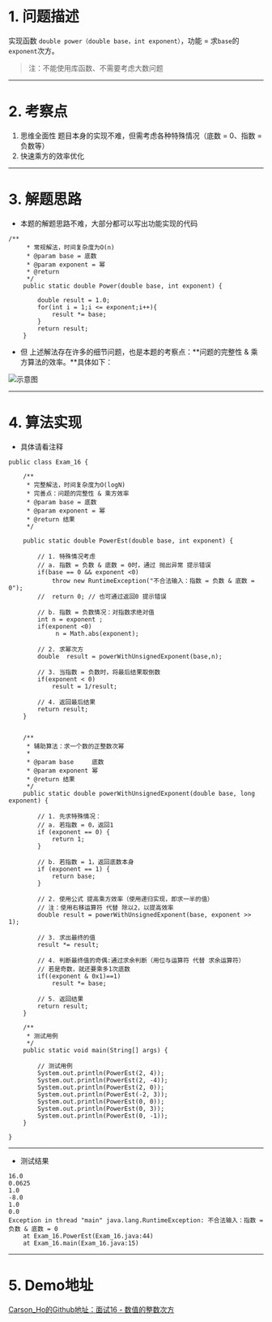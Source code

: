 # 1. 问题描述
实现函数 `double power（double base，int exponent）`，功能 = 求`base`的 `exponent`次方。
>注：不能使用库函数、不需要考虑大数问题

***

# 2. 考察点
1. 思维全面性
题目本身的实现不难，但需考虑各种特殊情况（底数 = 0、指数 = 负数等）
2. 快速乘方的效率优化

***
# 3. 解题思路
- 本题的解题思路不难，大部分都可以写出功能实现的代码

```
/**
     * 常规解法，时间复杂度为O(n)
     * @param base = 底数
     * @param exponent = 幂
     * @return
     */
    public static double Power(double base, int exponent) {
       
        double result = 1.0;
        for(int i = 1;i <= exponent;i++){
            result *= base;
        }
        return result;
    }
```

- 但 上述解法存在许多的细节问题，也是本题的考察点：**问题的完整性 & 乘方算法的效率。**具体如下：

![示意图](http://upload-images.jianshu.io/upload_images/944365-740428835bdda271.jpg?imageMogr2/auto-orient/strip%7CimageView2/2/w/1240)






***
# 4. 算法实现
- 具体请看注释

```
public class Exam_16 {

    /**
     * 完整解法，时间复杂度为O(logN)
     * 完善点：问题的完整性 & 乘方效率
     * @param base = 底数
     * @param exponent = 幂
     * @return 结果
     */

    public static double PowerEst(double base, int exponent) {

        // 1. 特殊情况考虑
        // a. 指数 = 负数 & 底数 = 0时，通过 抛出异常 提示错误
        if(base == 0 && exponent <0)
            throw new RuntimeException("不合法输入：指数 = 负数 & 底数 = 0");
        //  return 0; // 也可通过返回0 提示错误

        // b. 指数 = 负数情况：对指数求绝对值
        int n = exponent ;
        if(exponent <0)
             n = Math.abs(exponent);

        // 2. 求幂次方
        double  result = powerWithUnsignedExponent(base,n);

        // 3. 当指数 = 负数时，将最后结果取倒数
        if(exponent < 0)
            result = 1/result;

        // 4. 返回最后结果
        return result;
    }


    /**
     * 辅助算法：求一个数的正整数次幂
     *
     * @param base     底数
     * @param exponent 幂
     * @return 结果
     */
    public static double powerWithUnsignedExponent(double base, long exponent) {

        // 1. 先求特殊情况：
        // a. 若指数 = 0，返回1
        if (exponent == 0) {
            return 1;
        }

        // b. 若指数 = 1，返回底数本身
        if (exponent == 1) {
            return base;
        }

        // 2. 使用公式 提高乘方效率（使用递归实现，即求一半的值）
        // 注：使用右移运算符 代替 除以2，以提高效率
        double result = powerWithUnsignedExponent(base, exponent >> 1);

        // 3. 求出最终的值
        result *= result;

        // 4. 判断最终值的奇偶:通过求余判断（用位与运算符 代替 求余运算符）
        // 若是奇数，就还要乘多1次底数
        if((exponent & 0x1)==1)
            result *= base;

        // 5. 返回结果
        return result;
    }

    /**
     * 测试用例
     */
    public static void main(String[] args) {

        // 测试用例
        System.out.println(PowerEst(2, 4));
        System.out.println(PowerEst(2, -4));
        System.out.println(PowerEst(2, 0));
        System.out.println(PowerEst(-2, 3));
        System.out.println(PowerEst(0, 0));
        System.out.println(PowerEst(0, 3));
        System.out.println(PowerEst(0, -1));
    }

}
```
***

- 测试结果

```
16.0
0.0625
1.0
-8.0
1.0
0.0
Exception in thread "main" java.lang.RuntimeException: 不合法输入：指数 = 负数 & 底数 = 0
	at Exam_16.PowerEst(Exam_16.java:44)
	at Exam_16.main(Exam_16.java:15)
```

***
# 5. Demo地址
[Carson_Ho的Github地址：面试16 - 数值的整数次方](https://github.com/Carson-Ho/AlgorithmLearning)